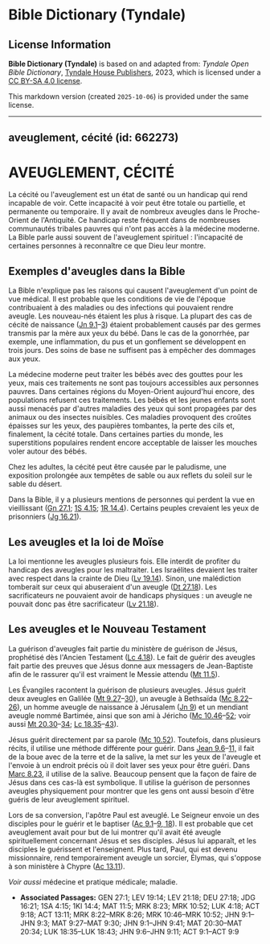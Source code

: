 # Bible Dictionary (Tyndale)

## License Information

**Bible Dictionary (Tyndale)** is based on and adapted from: _Tyndale Open Bible Dictionary_, [Tyndale House Publishers](https://tyndaleopenresources.com/), 2023, which is licensed under a [CC BY-SA 4.0 license](https://creativecommons.org/licenses/by-sa/4.0/legalcode.en).

This markdown version (created `2025-10-06`) is provided under the same license.



--------------------------------

## aveuglement, cécité (id: 662273)

AVEUGLEMENT, CÉCITÉ
===================

La cécité ou l'aveuglement est un état de santé ou un handicap qui rend incapable de voir. Cette incapacité à voir peut être totale ou partielle, et permanente ou temporaire. Il y avait de nombreux aveugles dans le Proche\-Orient de l'Antiquité. Ce handicap reste fréquent dans de nombreuses communautés tribales pauvres qui n'ont pas accès à la médecine moderne. La Bible parle aussi souvent de l'aveuglement spirituel : l'incapacité de certaines personnes à reconnaître ce que Dieu leur montre.

Exemples d'aveugles dans la Bible
---------------------------------

La Bible n'explique pas les raisons qui causent l'aveuglement d'un point de vue médical. Il est probable que les conditions de vie de l'époque contribuaient à des maladies ou des infections qui pouvaient rendre aveugle. Les nouveau\-nés étaient les plus à risque. La plupart des cas de cécité de naissance ([Jn 9\.1](https://ref.ly/John9:1-John9:3)–[3](https://ref.ly/John9:1-John9:3)) étaient probablement causés par des germes transmis par la mère aux yeux du bébé. Dans le cas de la gonorrhée, par exemple, une inflammation, du pus et un gonflement se développent en trois jours. Des soins de base ne suffisent pas à empêcher des dommages aux yeux.

La médecine moderne peut traiter les bébés avec des gouttes pour les yeux, mais ces traitements ne sont pas toujours accessibles aux personnes pauvres. Dans certaines régions du Moyen\-Orient aujourd'hui encore, des populations refusent ces traitements. Les bébés et les jeunes enfants sont aussi menacés par d'autres maladies des yeux qui sont propagées par des animaux ou des insectes nuisibles. Ces maladies provoquent des croûtes épaisses sur les yeux, des paupières tombantes, la perte des cils et, finalement, la cécité totale. Dans certaines parties du monde, les superstitions populaires rendent encore acceptable de laisser les mouches voler autour des bébés.

Chez les adultes, la cécité peut être causée par le paludisme, une exposition prolongée aux tempêtes de sable ou aux reflets du soleil sur le sable du désert. 

Dans la Bible, il y a plusieurs mentions de personnes qui perdent la vue en vieillissant ([Gn 27\.1](https://ref.ly/Gen27:1); [1S 4\.15](https://ref.ly/1Sam4:15); [1R 14\.4](https://ref.ly/1Kgs14:4)). Certains peuples crevaient les yeux de prisonniers ([Jg 16\.21](https://ref.ly/Judg16:21)).

Les aveugles et la loi de Moïse
-------------------------------

La loi mentionne les aveugles plusieurs fois. Elle interdit de profiter du handicap des aveugles pour les maltraiter. Les Israélites devaient les traiter avec respect dans la crainte de Dieu ([Lv 19\.14](https://ref.ly/Lev19:14)). Sinon, une malédiction tomberait sur ceux qui abuseraient d'un aveugle ([Dt 27\.18](https://ref.ly/Deut27:18)). Les sacrificateurs ne pouvaient avoir de handicaps physiques : un aveugle ne pouvait donc pas être sacrificateur ([Lv 21\.18](https://ref.ly/Lev21:18)).

Les aveugles et le Nouveau Testament
------------------------------------

La guérison d'aveugles fait partie du ministère de guérison de Jésus, prophétisé dès l'Ancien Testament ([Lc 4\.18](https://ref.ly/Luke4:18)). Le fait de guérir des aveugles fait partie des preuves que Jésus donne aux messagers de Jean\-Baptiste afin de le rassurer qu'il est vraiment le Messie attendu ([Mt 11\.5](https://ref.ly/Matt11:5)). 

Les Évangiles racontent la guérison de plusieurs aveugles. Jésus guérit deux aveugles en Galilée ([Mt 9\.27](https://ref.ly/Matt9:27-Matt9:30)–[30](https://ref.ly/Matt9:27-Matt9:30)), un aveugle à Bethsaïda ([Mc 8\.22](https://ref.ly/Mark8:22-Mark8:26)–[26](https://ref.ly/Mark8:22-Mark8:26)), un homme aveugle de naissance à Jérusalem ([Jn 9](https://ref.ly/John9:1-John9:41)) et un mendiant aveugle nommé Bartimée, ainsi que son ami à Jéricho ([Mc 10\.46](https://ref.ly/Mark10:46-Mark10:52)–[52](https://ref.ly/Mark10:46-Mark10:52); voir aussi [Mt 20\.30](https://ref.ly/Matt20:30-Matt20:34)–[34](https://ref.ly/Matt20:30-Matt20:34); [Lc 18\.35](https://ref.ly/Luke18:35-Luke18:43)–[43](https://ref.ly/Luke18:35-Luke18:43)).

Jésus guérit directement par sa parole ([Mc 10\.52](https://ref.ly/Mark10:52)). Toutefois, dans plusieurs récits, il utilise une méthode différente pour guérir. Dans [Jean 9\.6](https://ref.ly/John9:6-John9:11)–[11,](https://ref.ly/John9:6-John9:11) il fait de la boue avec de la terre et de la salive, la met sur les yeux de l'aveugle et l'envoie à un endroit précis où il doit laver ses yeux pour être guéri. Dans [Marc 8\.23](https://ref.ly/Mark8:23), il utilise de la salive. Beaucoup pensent que la façon de faire de Jésus dans ces cas\-là est symbolique. Il utilise la guérison de personnes aveugles physiquement pour montrer que les gens ont aussi besoin d'être guéris de leur aveuglement spirituel.

Lors de sa conversion, l'apôtre Paul est aveuglé. Le Seigneur envoie un des disciples pour le guérir et le baptiser ([Ac 9\.1](https://ref.ly/Acts9:1-Acts9:9,Acts9:18)–[9, 18](https://ref.ly/Acts9:1-Acts9:9,Acts9:18)). Il est probable que cet aveuglement avait pour but de lui montrer qu'il avait été aveugle spirituellement concernant Jésus et ses disciples. Jésus lui apparaît, et les disciples le guérissent et l'enseignent. Plus tard, Paul, qui est devenu missionnaire, rend temporairement aveugle un sorcier, Élymas, qui s'oppose à son ministère à Chypre ([Ac 13\.11](https://ref.ly/Acts13:11)).

*Voir aussi* médecine et pratique médicale; maladie.

* **Associated Passages:** GEN 27:1; LEV 19:14; LEV 21:18; DEU 27:18; JDG 16:21; 1SA 4:15; 1KI 14:4; MAT 11:5; MRK 8:23; MRK 10:52; LUK 4:18; ACT 9:18; ACT 13:11; MRK 8:22–MRK 8:26; MRK 10:46–MRK 10:52; JHN 9:1–JHN 9:3; MAT 9:27–MAT 9:30; JHN 9:1–JHN 9:41; MAT 20:30–MAT 20:34; LUK 18:35–LUK 18:43; JHN 9:6–JHN 9:11; ACT 9:1–ACT 9:9

